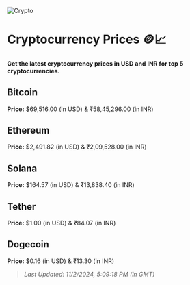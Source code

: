 
![Crypto](https://www.techguide.com.au/wp-content/uploads/2020/11/crypto3.jpeg)

# Cryptocurrency Prices 🪙📈

#### Get the latest cryptocurrency prices in USD and INR for top 5 cryptocurrencies.

## Bitcoin

**Price:** $69,516.00 (in USD) & ₹58,45,296.00 (in INR)

## Ethereum

**Price:** $2,491.82 (in USD) & ₹2,09,528.00 (in INR)

## Solana

**Price:** $164.57 (in USD) & ₹13,838.40 (in INR)

## Tether

**Price:** $1.00 (in USD) & ₹84.07 (in INR)

## Dogecoin

**Price:** $0.16 (in USD) & ₹13.30 (in INR)

> _Last Updated: 11/2/2024, 5:09:18 PM (in GMT)_
